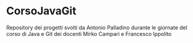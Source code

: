 # CorsoJavaGit
Repository dei progetti svolti da Antonio Palladino durante le giornate del corso di Java e Git dei docenti Mirko Campari e Francesco Ippolito